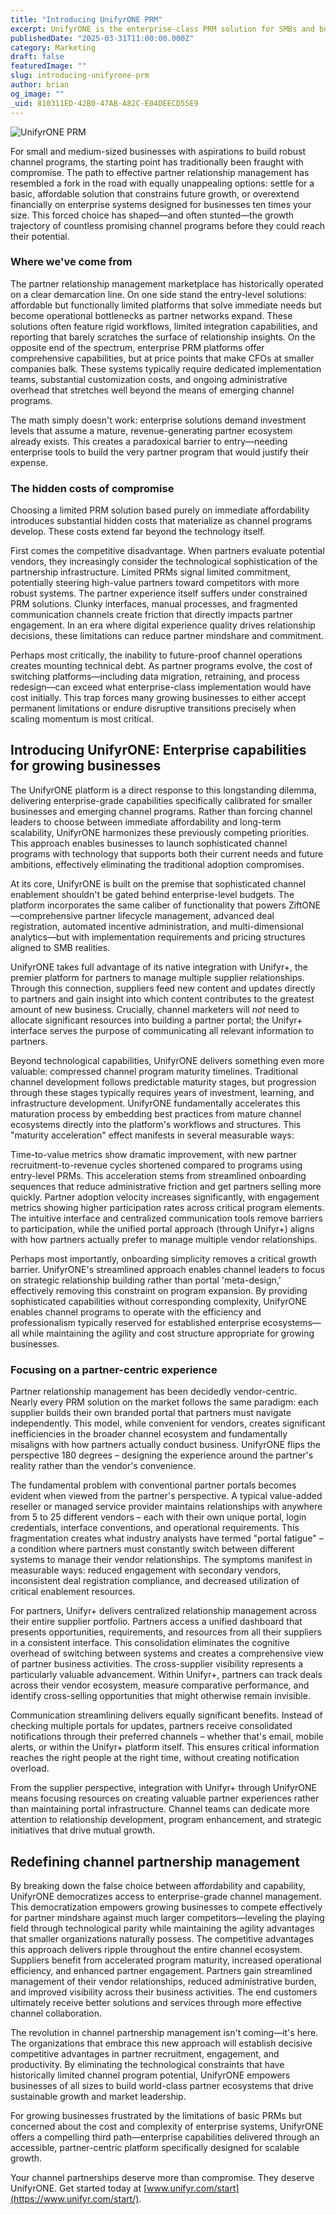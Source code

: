 ```yaml
---
title: "Introducing UnifyrONE PRM"
excerpt: UnifyrONE is the enterprise-class PRM solution for SMBs and businesses with youthful channel partnership programs.
publishedDate: "2025-03-31T11:00:00.000Z"
category: Marketing
draft: false
featuredImage: ""
slug: introducing-unifyrone-prm
author: brian
og_image: ""
_uid: 810311ED-42B0-47AB-A82C-E04DEECD55E9
---
```

![UnifyrONE PRM](/images/platform/unifyrone/streamline.webp)

For small and medium-sized businesses with aspirations to build robust channel programs, the starting point has traditionally been fraught with compromise. The path to effective partner relationship management has resembled a fork in the road with equally unappealing options: settle for a basic, affordable solution that constrains future growth, or overextend financially on enterprise systems designed for businesses ten times your size. This forced choice has shaped—and often stunted—the growth trajectory of countless promising channel programs before they could reach their potential.

### Where we've come from

The partner relationship management marketplace has historically operated on a clear demarcation line. On one side stand the entry-level solutions: affordable but functionally limited platforms that solve immediate needs but become operational bottlenecks as partner networks expand. These solutions often feature rigid workflows, limited integration capabilities, and reporting that barely scratches the surface of relationship insights. On the opposite end of the spectrum, enterprise PRM platforms offer comprehensive capabilities, but at price points that make CFOs at smaller companies balk. These systems typically require dedicated implementation teams, substantial customization costs, and ongoing administrative overhead that stretches well beyond the means of emerging channel programs.

The math simply doesn't work: enterprise solutions demand investment levels that assume a mature, revenue-generating partner ecosystem already exists. This creates a paradoxical barrier to entry—needing enterprise tools to build the very partner program that would justify their expense.

### The hidden costs of compromise

Choosing a limited PRM solution based purely on immediate affordability introduces substantial hidden costs that materialize as channel programs develop. These costs extend far beyond the technology itself.

First comes the competitive disadvantage. When partners evaluate potential vendors, they increasingly consider the technological sophistication of the partnership infrastructure. Limited PRMs signal limited commitment, potentially steering high-value partners toward competitors with more robust systems. The partner experience itself suffers under constrained PRM solutions. Clunky interfaces, manual processes, and fragmented communication channels create friction that directly impacts partner engagement. In an era where digital experience quality drives relationship decisions, these limitations can reduce partner mindshare and commitment.

Perhaps most critically, the inability to future-proof channel operations creates mounting technical debt. As partner programs evolve, the cost of switching platforms—including data migration, retraining, and process redesign—can exceed what enterprise-class implementation would have cost initially. This trap forces many growing businesses to either accept permanent limitations or endure disruptive transitions precisely when scaling momentum is most critical.

## Introducing UnifyrONE: Enterprise capabilities for growing businesses

The UnifyrONE platform is a direct response to this longstanding dilemma, delivering enterprise-grade capabilities specifically calibrated for smaller businesses and emerging channel programs. Rather than forcing channel leaders to choose between immediate affordability and long-term scalability, UnifyrONE harmonizes these previously competing priorities. This approach enables businesses to launch sophisticated channel programs with technology that supports both their current needs and future ambitions, effectively eliminating the traditional adoption compromises.

At its core, UnifyrONE is built on the premise that sophisticated channel enablement shouldn't be gated behind enterprise-level budgets. The platform incorporates the same caliber of functionality that powers ZiftONE—comprehensive partner lifecycle management, advanced deal registration, automated incentive administration, and multi-dimensional analytics—but with implementation requirements and pricing structures aligned to SMB realities.

UnifyrONE takes full advantage of its native integration with Unifyr+, the premier platform for partners to manage multiple supplier relationships. Through this connection, suppliers feed new content and updates directly to partners and gain insight into which content contributes to the greatest amount of new business. Crucially, channel marketers will _not_ need to allocate significant resources into building a partner portal; the Unifyr+ interface serves the purpose of communicating all relevant information to partners. 

Beyond technological capabilities, UnifyrONE delivers something even more valuable: compressed channel program maturity timelines. Traditional channel development follows predictable maturity stages, but progression through these stages typically requires years of investment, learning, and infrastructure development. UnifyrONE fundamentally accelerates this maturation process by embedding best practices from mature channel ecosystems directly into the platform's workflows and structures. This "maturity acceleration" effect manifests in several measurable ways:

Time-to-value metrics show dramatic improvement, with new partner recruitment-to-revenue cycles shortened compared to programs using entry-level PRMs. This acceleration stems from streamlined onboarding sequences that reduce administrative friction and get partners selling more quickly. Partner adoption velocity increases significantly, with engagement metrics showing higher participation rates across critical program elements. The intuitive interface and centralized communication tools remove barriers to participation, while the unified portal approach (through Unifyr+) aligns with how partners actually prefer to manage multiple vendor relationships.

Perhaps most importantly, onboarding simplicity removes a critical growth barrier. UnifyrONE's streamlined approach enables channel leaders to focus on strategic relationship building rather than portal 'meta-design,' effectively removing this constraint on program expansion. By providing sophisticated capabilities without corresponding complexity, UnifyrONE enables channel programs to operate with the efficiency and professionalism typically reserved for established enterprise ecosystems—all while maintaining the agility and cost structure appropriate for growing businesses.

### Focusing on a partner-centric experience

Partner relationship management has been decidedly vendor-centric. Nearly every PRM solution on the market follows the same paradigm: each supplier builds their own branded portal that partners must navigate independently. This model, while convenient for vendors, creates significant inefficiencies in the broader channel ecosystem and fundamentally misaligns with how partners actually conduct business. UnifyrONE flips the perspective 180 degrees – designing the experience around the partner's reality rather than the vendor's convenience.

The fundamental problem with conventional partner portals becomes evident when viewed from the partner's perspective. A typical value-added reseller or managed service provider maintains relationships with anywhere from 5 to 25 different vendors – each with their own unique portal, login credentials, interface conventions, and operational requirements. This fragmentation creates what industry analysts have termed "portal fatigue" – a condition where partners must constantly switch between different systems to manage their vendor relationships. The symptoms manifest in measurable ways: reduced engagement with secondary vendors, inconsistent deal registration compliance, and decreased utilization of critical enablement resources.

For partners, Unifyr+ delivers centralized relationship management across their entire supplier portfolio. Partners access a unified dashboard that presents opportunities, requirements, and resources from all their suppliers in a consistent interface. This consolidation eliminates the cognitive overhead of switching between systems and creates a comprehensive view of partner business activities. The cross-supplier visibility represents a particularly valuable advancement. Within Unifyr+, partners can track deals across their vendor ecosystem, measure comparative performance, and identify cross-selling opportunities that might otherwise remain invisible.

Communication streamlining delivers equally significant benefits. Instead of checking multiple portals for updates, partners receive consolidated notifications through their preferred channels – whether that's email, mobile alerts, or within the Unifyr+ platform itself. This ensures critical information reaches the right people at the right time, without creating notification overload.

From the supplier perspective, integration with Unifyr+ through UnifyrONE means focusing resources on creating valuable partner experiences rather than maintaining portal infrastructure. Channel teams can dedicate more attention to relationship development, program enhancement, and strategic initiatives that drive mutual growth.

## Redefining channel partnership management

By breaking down the false choice between affordability and capability, UnifyrONE democratizes access to enterprise-grade channel management. This democratization empowers growing businesses to compete effectively for partner mindshare against much larger competitors—leveling the playing field through technological parity while maintaining the agility advantages that smaller organizations naturally possess. The competitive advantages this approach delivers ripple throughout the entire channel ecosystem. Suppliers benefit from accelerated program maturity, increased operational efficiency, and enhanced partner engagement. Partners gain streamlined management of their vendor relationships, reduced administrative burden, and improved visibility across their business activities. The end customers ultimately receive better solutions and services through more effective channel collaboration.

The revolution in channel partnership management isn't coming—it's here. The organizations that embrace this new approach will establish decisive competitive advantages in partner recruitment, engagement, and productivity. By eliminating the technological constraints that have historically limited channel program potential, UnifyrONE empowers businesses of all sizes to build world-class partner ecosystems that drive sustainable growth and market leadership.

For growing businesses frustrated by the limitations of basic PRMs but concerned about the cost and complexity of enterprise systems, UnifyrONE offers a compelling third path—enterprise capabilities delivered through an accessible, partner-centric platform specifically designed for scalable growth.

Your channel partnerships deserve more than compromise. They deserve UnifyrONE. Get started today at [www.unifyr.com/start](https://www.unifyr.com/start/).

